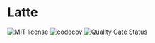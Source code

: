 # Latte

![MIT license](https://img.shields.io/badge/license-MIT-blue.svg)
[![codecov](https://codecov.io/gh/Julien-Pires/Latte/branch/main/graph/badge.svg?token=UMAHTTJWYR)](https://codecov.io/gh/Julien-Pires/Latte)
[![Quality Gate Status](https://sonarcloud.io/api/project_badges/measure?project=Julien-Pires_Latte&metric=alert_status)](https://sonarcloud.io/summary/new_code?id=Julien-Pires_Latte)